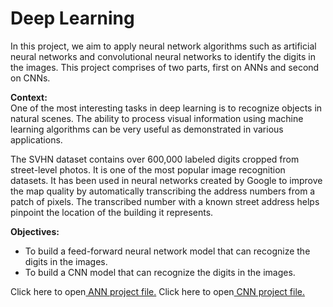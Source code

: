 
# Deep Learning

In this project, we aim to apply neural network algorithms such as artificial neural networks and convolutional neural networks to identify the digits in the images.
This project comprises of two parts, first on ANNs and second on CNNs.

<b>Context:</b><br>
One of the most interesting tasks in deep learning is to recognize objects in natural scenes. The ability to process visual information using machine learning algorithms can be very useful as demonstrated in various applications.

The SVHN dataset contains over 600,000 labeled digits cropped from street-level photos. It is one of the most popular image recognition datasets. It has been used in neural networks created by Google to improve the map quality by automatically transcribing the address numbers from a patch of pixels. The transcribed number with a known street address helps pinpoint the location of the building it represents.

<b>Objectives:</b>
- To build a feed-forward neural network model that can recognize the digits in the images.
- To build a CNN model that can recognize the digits in the images.

Click here to open<a href="https://htmlpreview.github.io/?https://github.com/anju-pandey/Applied_Data_Science_Program_By_MIT/blob/2723743cdc3d941c8ebc6d1c80875f7856bae8f6/Deep_Learning/AnjuPandey_ANN.html"> ANN project file.</a>
Click here to open<a href="https://htmlpreview.github.io/?https://github.com/anju-pandey/Applied_Data_Science_Program_By_MIT/blob/2723743cdc3d941c8ebc6d1c80875f7856bae8f6/Deep_Learning/AnjuPandey_CNN.html"> CNN project file.</a>
